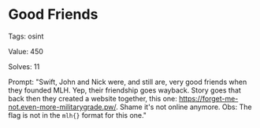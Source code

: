 
Good Friends
============


Tags: osint

Value: 450

Solves: 11

Prompt: "Swift, John and Nick were, and still are, very good friends when they founded MLH. Yep, their friendship goes wayback. Story goes that back then they created a website together, this one: https://forget-me-not.even-more-militarygrade.pw/. Shame it's not online anymore.
Obs: The flag is not in the `mlh{}` format for this one."

